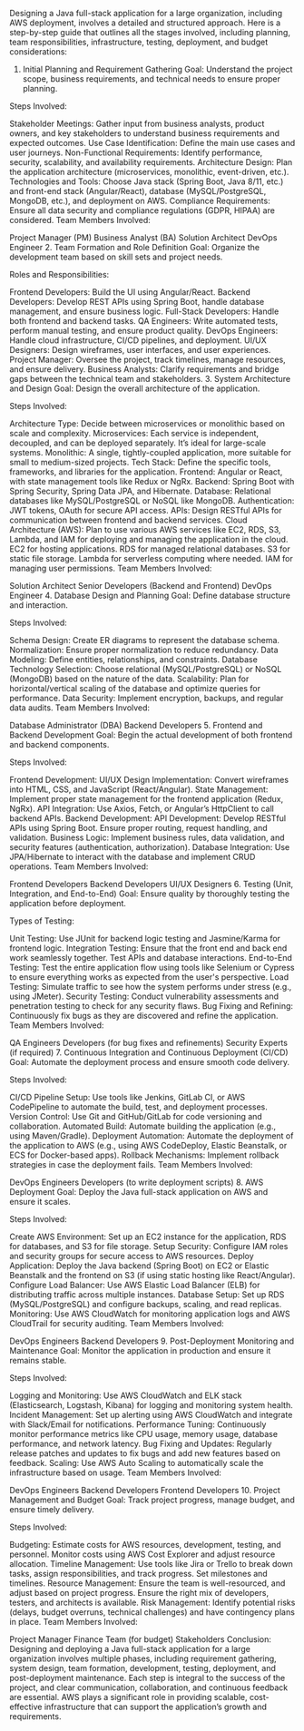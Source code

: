 Designing a Java full-stack application for a large organization, including AWS deployment, involves a detailed and structured approach. Here is a step-by-step guide that outlines all the stages involved, including planning, team responsibilities, infrastructure, testing, deployment, and budget considerations:

1. Initial Planning and Requirement Gathering
Goal: Understand the project scope, business requirements, and technical needs to ensure proper planning.

Steps Involved:

Stakeholder Meetings: Gather input from business analysts, product owners, and key stakeholders to understand business requirements and expected outcomes.
Use Case Identification: Define the main use cases and user journeys.
Non-Functional Requirements: Identify performance, security, scalability, and availability requirements.
Architecture Design: Plan the application architecture (microservices, monolithic, event-driven, etc.).
Technologies and Tools: Choose Java stack (Spring Boot, Java 8/11, etc.) and front-end stack (Angular/React), database (MySQL/PostgreSQL, MongoDB, etc.), and deployment on AWS.
Compliance Requirements: Ensure all data security and compliance regulations (GDPR, HIPAA) are considered.
Team Members Involved:

Project Manager (PM)
Business Analyst (BA)
Solution Architect
DevOps Engineer
2. Team Formation and Role Definition
Goal: Organize the development team based on skill sets and project needs.

Roles and Responsibilities:

Frontend Developers: Build the UI using Angular/React.
Backend Developers: Develop REST APIs using Spring Boot, handle database management, and ensure business logic.
Full-Stack Developers: Handle both frontend and backend tasks.
QA Engineers: Write automated tests, perform manual testing, and ensure product quality.
DevOps Engineers: Handle cloud infrastructure, CI/CD pipelines, and deployment.
UI/UX Designers: Design wireframes, user interfaces, and user experiences.
Project Manager: Oversee the project, track timelines, manage resources, and ensure delivery.
Business Analysts: Clarify requirements and bridge gaps between the technical team and stakeholders.
3. System Architecture and Design
Goal: Design the overall architecture of the application.

Steps Involved:

Architecture Type: Decide between microservices or monolithic based on scale and complexity.
Microservices: Each service is independent, decoupled, and can be deployed separately. It’s ideal for large-scale systems.
Monolithic: A single, tightly-coupled application, more suitable for small to medium-sized projects.
Tech Stack: Define the specific tools, frameworks, and libraries for the application.
Frontend: Angular or React, with state management tools like Redux or NgRx.
Backend: Spring Boot with Spring Security, Spring Data JPA, and Hibernate.
Database: Relational databases like MySQL/PostgreSQL or NoSQL like MongoDB.
Authentication: JWT tokens, OAuth for secure API access.
APIs: Design RESTful APIs for communication between frontend and backend services.
Cloud Architecture (AWS): Plan to use various AWS services like EC2, RDS, S3, Lambda, and IAM for deploying and managing the application in the cloud.
EC2 for hosting applications.
RDS for managed relational databases.
S3 for static file storage.
Lambda for serverless computing where needed.
IAM for managing user permissions.
Team Members Involved:

Solution Architect
Senior Developers (Backend and Frontend)
DevOps Engineer
4. Database Design and Planning
Goal: Define database structure and interaction.

Steps Involved:

Schema Design: Create ER diagrams to represent the database schema.
Normalization: Ensure proper normalization to reduce redundancy.
Data Modeling: Define entities, relationships, and constraints.
Database Technology Selection: Choose relational (MySQL/PostgreSQL) or NoSQL (MongoDB) based on the nature of the data.
Scalability: Plan for horizontal/vertical scaling of the database and optimize queries for performance.
Data Security: Implement encryption, backups, and regular data audits.
Team Members Involved:

Database Administrator (DBA)
Backend Developers
5. Frontend and Backend Development
Goal: Begin the actual development of both frontend and backend components.

Steps Involved:

Frontend Development:
UI/UX Design Implementation: Convert wireframes into HTML, CSS, and JavaScript (React/Angular).
State Management: Implement proper state management for the frontend application (Redux, NgRx).
API Integration: Use Axios, Fetch, or Angular’s HttpClient to call backend APIs.
Backend Development:
API Development: Develop RESTful APIs using Spring Boot. Ensure proper routing, request handling, and validation.
Business Logic: Implement business rules, data validation, and security features (authentication, authorization).
Database Integration: Use JPA/Hibernate to interact with the database and implement CRUD operations.
Team Members Involved:

Frontend Developers
Backend Developers
UI/UX Designers
6. Testing (Unit, Integration, and End-to-End)
Goal: Ensure quality by thoroughly testing the application before deployment.

Types of Testing:

Unit Testing: Use JUnit for backend logic testing and Jasmine/Karma for frontend logic.
Integration Testing: Ensure that the front end and back end work seamlessly together. Test APIs and database interactions.
End-to-End Testing: Test the entire application flow using tools like Selenium or Cypress to ensure everything works as expected from the user's perspective.
Load Testing: Simulate traffic to see how the system performs under stress (e.g., using JMeter).
Security Testing: Conduct vulnerability assessments and penetration testing to check for any security flaws.
Bug Fixing and Refining: Continuously fix bugs as they are discovered and refine the application.
Team Members Involved:

QA Engineers
Developers (for bug fixes and refinements)
Security Experts (if required)
7. Continuous Integration and Continuous Deployment (CI/CD)
Goal: Automate the deployment process and ensure smooth code delivery.

Steps Involved:

CI/CD Pipeline Setup: Use tools like Jenkins, GitLab CI, or AWS CodePipeline to automate the build, test, and deployment processes.
Version Control: Use Git and GitHub/GitLab for code versioning and collaboration.
Automated Build: Automate building the application (e.g., using Maven/Gradle).
Deployment Automation: Automate the deployment of the application to AWS (e.g., using AWS CodeDeploy, Elastic Beanstalk, or ECS for Docker-based apps).
Rollback Mechanisms: Implement rollback strategies in case the deployment fails.
Team Members Involved:

DevOps Engineers
Developers (to write deployment scripts)
8. AWS Deployment
Goal: Deploy the Java full-stack application on AWS and ensure it scales.

Steps Involved:

Create AWS Environment: Set up an EC2 instance for the application, RDS for databases, and S3 for file storage.
Setup Security: Configure IAM roles and security groups for secure access to AWS resources.
Deploy Application: Deploy the Java backend (Spring Boot) on EC2 or Elastic Beanstalk and the frontend on S3 (if using static hosting like React/Angular).
Configure Load Balancer: Use AWS Elastic Load Balancer (ELB) for distributing traffic across multiple instances.
Database Setup: Set up RDS (MySQL/PostgreSQL) and configure backups, scaling, and read replicas.
Monitoring: Use AWS CloudWatch for monitoring application logs and AWS CloudTrail for security auditing.
Team Members Involved:

DevOps Engineers
Backend Developers
9. Post-Deployment Monitoring and Maintenance
Goal: Monitor the application in production and ensure it remains stable.

Steps Involved:

Logging and Monitoring: Use AWS CloudWatch and ELK stack (Elasticsearch, Logstash, Kibana) for logging and monitoring system health.
Incident Management: Set up alerting using AWS CloudWatch and integrate with Slack/Email for notifications.
Performance Tuning: Continuously monitor performance metrics like CPU usage, memory usage, database performance, and network latency.
Bug Fixing and Updates: Regularly release patches and updates to fix bugs and add new features based on feedback.
Scaling: Use AWS Auto Scaling to automatically scale the infrastructure based on usage.
Team Members Involved:

DevOps Engineers
Backend Developers
Frontend Developers
10. Project Management and Budget
Goal: Track project progress, manage budget, and ensure timely delivery.

Steps Involved:

Budgeting: Estimate costs for AWS resources, development, testing, and personnel. Monitor costs using AWS Cost Explorer and adjust resource allocation.
Timeline Management: Use tools like Jira or Trello to break down tasks, assign responsibilities, and track progress. Set milestones and timelines.
Resource Management: Ensure the team is well-resourced, and adjust based on project progress. Ensure the right mix of developers, testers, and architects is available.
Risk Management: Identify potential risks (delays, budget overruns, technical challenges) and have contingency plans in place.
Team Members Involved:

Project Manager
Finance Team (for budget)
Stakeholders
Conclusion:
Designing and deploying a Java full-stack application for a large organization involves multiple phases, including requirement gathering, system design, team formation, development, testing, deployment, and post-deployment maintenance. Each step is integral to the success of the project, and clear communication, collaboration, and continuous feedback are essential. AWS plays a significant role in providing scalable, cost-effective infrastructure that can support the application’s growth and requirements.
